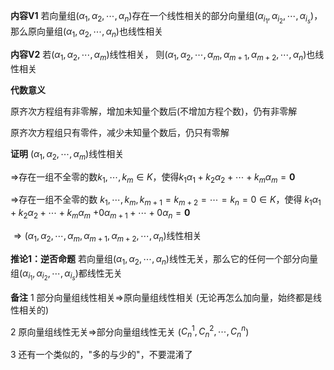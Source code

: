 **内容V1**
若向量组$(\alpha_1,\alpha_2,\cdots,\alpha_n)$存在一个线性相关的部分向量组$(\alpha_{i_1},\alpha_{i_2},\cdots,\alpha_{i_s})$，那么原向量组$(\alpha_1,\alpha_2,\cdots,\alpha_n)$也线性相关

**内容V2**
若$(\alpha_1,\alpha_2,\cdots,\alpha_m)$线性相关，
则$(\alpha_1,\alpha_2,\cdots,\alpha_m,\alpha_{m+1},\alpha_{m+2},\cdots,\alpha_n)$也线性相关

**代数意义**

原齐次方程组有非零解，增加未知量个数后(不增加方程个数)，仍有非零解

原齐次方程组只有零件，减少未知量个数后，仍只有零解

**证明**
$(\alpha_1,\alpha_2,\cdots,\alpha_m)$线性相关

$\Rightarrow$存在一组不全零的数$k_1,\cdots,k_m\in K$，使得$k_1\alpha_1+k_2\alpha_2+\cdots+k_m\alpha_m=\mathbf{0}$

$\Rightarrow$存在一组不全零的数
$k_1,\cdots,k_m,k_{m+1}=k_{m+2}=\cdots=k_n=0\in K$，使得
$k_1\alpha_1+k_2\alpha_2+\cdots+k_m\alpha_m$
$+0\alpha_{m+1}+\cdots+0\alpha_n=\mathbf{0}$

$\Rightarrow(\alpha_1,\alpha_2,\cdots,\alpha_m,\alpha_{m+1},\alpha_{m+2},\cdots,\alpha_n)$线性相关

**推论1：逆否命题**
若向量组$(\alpha_1,\alpha_2,\cdots,\alpha_n)$线性无关，那么它的任何一个部分向量组$(\alpha_{i_1},\alpha_{i_2},\cdots,\alpha_{i_s})$都线性无关

**备注**
1 部分向量组线性相关$\Rightarrow$原向量组线性相关
(无论再怎么加向量，始终都是线性相关的)

2 原向量组线性无关$\Rightarrow$部分向量组线性无关
($C_n^1,C_n^2,\cdots,C_n^n$)

3 还有一个类似的，"多的与少的"，不要混淆了